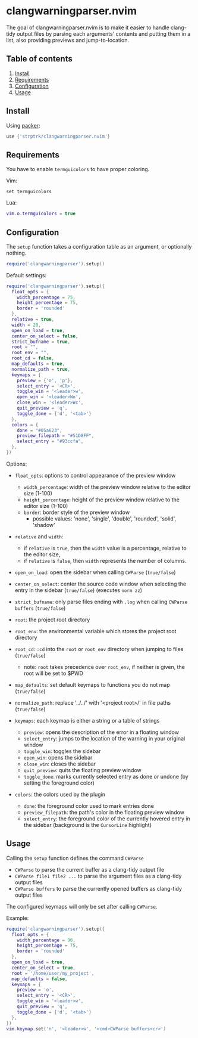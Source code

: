 # clangwarningparser.nvim

The goal of clangwarningparser.nvim is to make it easier to handle clang-tidy output files by parsing each arguments' contents and putting them in a list, also providing previews and jump-to-location.

## Table of contents

1. [Install](#install)
2. [Requirements](#requirements)
3. [Configuration](#configuration)
4. [Usage](#usage)

## Install

Using [packer](https://github.com/wbthomason/packer.nvim):
```lua
use {'strptrk/clangwarningparser.nvim'}
```

## Requirements

You have to enable `termguicolors` to have proper coloring.

Vim:
```vim
set termguicolors
```
Lua:
```lua
vim.o.termguicolors = true
```

## Configuration

The `setup` function takes a configuration table as an argument, or optionally nothing.

```lua
require('clangwarningparser').setup()
```

Default settings:

```lua
require('clangwarningparser').setup({
  float_opts = {
    width_percentage = 75,
    height_percentage = 75,
    border = 'rounded'
  },
  relative = true,
  width = 20,
  open_on_load = true,
  center_on_select = false,
  strict_bufname = true,
  root = "",
  root_env = "",
  root_cd = false,
  map_defaults = true,
  normalize_path = true,
  keymaps = {
    preview = {'o', 'p'},
    select_entry = '<CR>',
    toggle_win = '<leader>w',
    open_win = '<leader>Wo',
    close_win = '<leader>Wc',
    quit_preview = 'q',
    toggle_done = {'d', '<tab>'}
  },
  colors = {
    done = "#05a623",
    preview_filepath = "#51D8FF",
    select_entry = "#93ccfa",
  },
})
```

Options:

- `float_opts`: options to control appearance of the preview window
    - `width_percentage`: width of the preview window relative to the editor size (1-100)
    - `height_percentage`: height of the preview window relative to the editor size (1-100)
    - `border`: border style of the preview window
        - possible values: 'none', 'single', 'double', 'rounded', 'solid', 'shadow'

- `relative` and `width`:
    - if `relative` is `true`, then the `width` value is a percentage, relative to the editor size,
    - if `relative` is `false`, then `width` represents the number of columns.

- `open_on_load`: open the sidebar when calling `CWParse` (`true/false`)
- `center_on_select`: center the source code window when selecting the entry in the sidebar (`true/false`)  (executes `norm zz`)
- `strict_bufname`:  only parse files ending with `.log` when calling `CWParse buffers` (`true/false`) 
- `root`: the project root directory
- `root_env`: the environmental variable which stores the project root directory
- `root_cd`: `:cd` into the `root` or `root_env` directory when jumping to files (`true/false`)
    - note: `root` takes precedence over `root_env`, if neither is given, the root will be set to $PWD
- `map_defaults`: set default keymaps to functions you do not map (`true/false`) 
- `normalize_path`: replace '../../' with '\<project root\>/' in file paths (`true/false`) 
- `keymaps`: each keymap is either a string or a table of strings
    - `preview`: opens the description of the error in a floating window
    - `select_entry`: jumps to the location of the warning in your original window
    - `toggle_win`: toggles the sidebar
    - `open_win`: opens the sidebar
    - `close_win`: closes the sidebar
    - `quit_preview`: quits the floating preview window
    - `toggle_done`: marks currently selected entry as done or undone (by setting the foreground color)
- `colors`: the colors used by the plugin
    - `done`: the foreground color used to mark entries done
    - `preview_filepath`: the path's color in the floating preview window
    - `select_entry`: the foreground color of the currently hovered entry in the sidebar (background is the `CursorLine` highlight)

## Usage

Calling the `setup` function defines the command `CWParse`
- `CWParse` to parse the current buffer as a clang-tidy output file
- `CWParse file1 file2 ...` to parse the argument files as a clang-tidy output files
- `CWParse buffers` to parse the currently opened buffers as clang-tidy output files

The configured keymaps will only be set after calling `CWParse`.

Example:
```lua
require('clangwarningparser').setup({
  float_opts = {
    width_percentage = 90,
    height_percentage = 75,
    border = 'rounded'
  },
  open_on_load = true,
  center_on_select = true,
  root = '/home/user/my_project',
  map_defaults = false,
  keymaps = {
    preview = 'o',
    select_entry = '<CR>',
    toggle_win = '<leader>w',
    quit_preview = 'q',
    toggle_done = {'d', '<tab>'}
  },
})
vim.keymap.set('n', '<leader>w', '<cmd>CWParse buffers<cr>')
```
